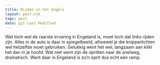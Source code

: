 ```yaml
---
title: Rijden in het Engels
layout: post.njk
tags: post
date: git Last Modified
---
```

Wat toch wel de raarste ervaring in Engeland is, moet toch dat links rijden zijn. Alles in de auto is daar in spiegelbeeld, alhoewel je die knipperlichten wel hetzelfde moet gebruiken. Gelukkig went het wel, langzaam aan klikt het dan in je hoofd. Wat niet went zijn de opritten naar de snelweg, dramatisch. Want daar in Engeland is zo’n oprit dus echt een ramp.